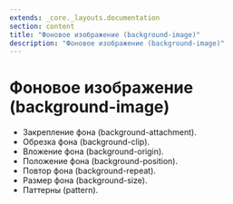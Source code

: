 ```yaml
---
extends: _core._layouts.documentation
section: content
title: "Фоновое изображение (background-image)"
description: "Фоновое изображение (background-image)"
---
```


# Фоновое изображение (background-image)

* Закрепление фона (background-attachment).
* Обрезка фона (background-clip).
* Вложение фона (background-origin).
* Положение фона (background-position).
* Повтор фона (background-repeat).
* Размер фона (background-size).
* Паттерны (pattern).
